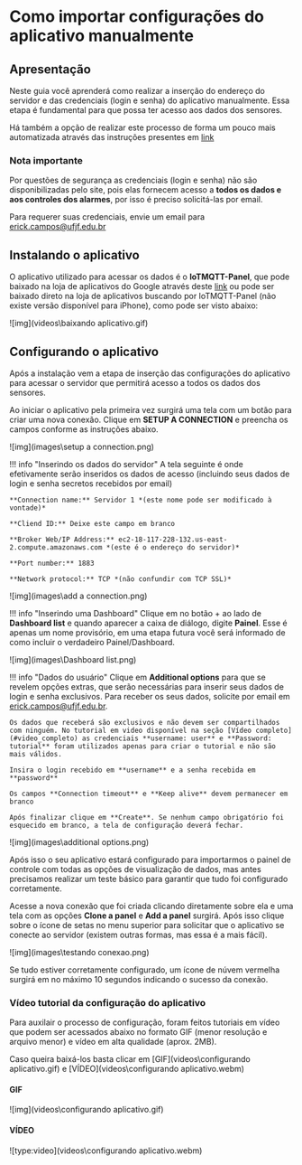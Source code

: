 # Como importar configurações do aplicativo manualmente

## Apresentação

Neste guia você aprenderá como realizar a inserção do endereço do servidor e das credenciais (login e senha) do aplicativo manualmente. Essa etapa é fundamental para que possa ter acesso aos dados dos sensores.

Há também a opção de realizar este processo de forma um pouco mais automatizada através das instruções presentes em [link](app-credenciais-auto.md)



### Nota importante

Por questões de segurança as credenciais (login e senha) não são disponibilizadas pelo site, pois elas fornecem acesso a **todos os dados e aos controles dos alarmes**, por isso é preciso solicitá-las por email. 

Para requerer suas credenciais, envie um email para [erick.campos@ufjf.edu.br](mailto:erick.campos@ufjf.edu.br)

## Instalando o aplicativo

O aplicativo utilizado para acessar os dados é o **IoTMQTT-Panel**, que pode baixado na loja de aplicativos do Google através deste [link](https://play.google.com/store/apps/details?id=snr.lab.iotmqttpanel.prod) ou pode ser baixado direto na loja de aplicativos buscando por IoTMQTT-Panel (não existe versão disponível para iPhone), como pode ser visto abaixo:


![img](videos\baixando aplicativo.gif)


## Configurando o aplicativo

Após a instalação vem a etapa de inserção das configurações do aplicativo para acessar o servidor que permitirá acesso a todos os dados dos sensores.

Ao iniciar o aplicativo pela primeira vez surgirá uma tela com um botão para criar uma nova conexão. Clique em **SETUP A CONNECTION** e preencha os campos conforme as instruções abaixo.

![img](images\setup a connection.png)



!!! info "Inserindo os dados do servidor"
    A tela seguinte é onde efetivamente serão inseridos os dados de acesso (incluindo seus dados de login e senha secretos recebidos por email)

    **Connection name:** Servidor 1 *(este nome pode ser modificado à vontade)*

    **Cliend ID:** Deixe este campo em branco

    **Broker Web/IP Address:** ec2-18-117-228-132.us-east-2.compute.amazonaws.com *(este é o endereço do servidor)*

    **Port number:** 1883

    **Network protocol:** TCP *(não confundir com TCP SSL)*




![img](images\add a connection.png)


!!! info "Inserindo uma Dashboard"
    Clique em no botão + ao lado de **Dashboard list** e quando aparecer a caixa de diálogo, digite **Painel**. Esse é apenas um nome provisório, em uma etapa futura você será informado de como incluir o verdadeiro Painel/Dashboard.


![img](images\Dashboard list.png)


!!! info "Dados do usuário"
    Clique em **Additional options** para que se revelem opções extras, que serão necessárias para inserir seus dados de login e senha exclusivos. Para receber os seus dados, solicite por email em [erick.campos@ufjf.edu.br](mailto:erick.campos@ufjf.edu.br).

    Os dados que receberá são exclusivos e não devem ser compartilhados com ninguém. No tutorial em video disponível na seção [Vídeo completo](#video_completo) as credenciais **username: user** e **Password: tutorial** foram utilizados apenas para criar o tutorial e não são mais válidos.

    Insira o login recebido em **username** e a senha recebida em **password**

    Os campos **Connection timeout** e **Keep alive** devem permanecer em branco

    Após finalizar clique em **Create**. Se nenhum campo obrigatório foi esquecido em branco, a tela de configuração deverá fechar.


![img](images\additional options.png)


Após isso o seu aplicativo estará configurado para importarmos o painel de controle com todas as opções de visualização de dados, mas antes precisamos realizar um teste básico para garantir que tudo foi configurado corretamente.

Acesse a nova conexão que foi criada clicando diretamente sobre ela e uma tela com as opções **Clone a panel** e **Add a panel** surgirá. Após isso clique sobre o ícone de setas no menu superior para solicitar que o aplicativo se conecte ao servidor (existem outras formas, mas essa é a mais fácil). 

![img](images\testando conexao.png)

Se tudo estiver corretamente configurado, um ícone de núvem vermelha surgirá em no máximo 10 segundos indicando o sucesso da conexão.


### Vídeo tutorial da configuração do aplicativo

Para auxilair o processo de configuração, foram feitos tutoriais em vídeo que podem ser acessados abaixo no formato GIF (menor resolução e arquivo menor) e vídeo em alta qualidade (aprox. 2MB).

Caso queira baixá-los basta clicar em [GIF](videos\configurando aplicativo.gif) e [VÍDEO](videos\configurando aplicativo.webm)

#### GIF 
![img](videos\configurando aplicativo.gif)


#### VÍDEO
![type:video](videos\configurando aplicativo.webm)

